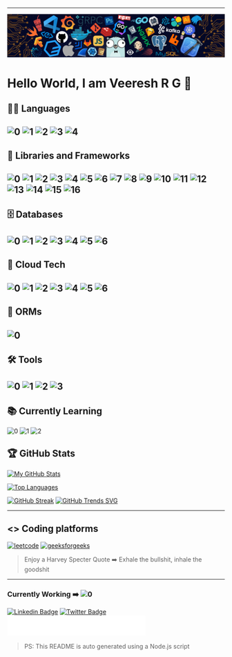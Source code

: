 <hr>
<p><img src="cool_banner.png" alt="HI"></p>
<h1>Hello World, I am Veeresh R G 👋</h1>
<h2>👨‍💻 Languages</h2>
<h2><img src="https://img.shields.io/badge/C-00599C?style=for-the-badge&amp;logo=c&amp;logoColor=white" alt="0">  <img src="https://img.shields.io/badge/C%2B%2B-00599C?style=for-the-badge&amp;logo=c%2B%2B&amp;logoColor=white" alt="1">  <img src="https://img.shields.io/badge/JavaScript-323330?style=for-the-badge&amp;logo=javascript&amp;logoColor=F7DF1E" alt="2">  <img src="https://img.shields.io/badge/Python-FFD43B?style=for-the-badge&amp;logo=python&amp;logoColor=blue" alt="3">  <img src="https://img.shields.io/badge/TypeScript-007ACC?style=for-the-badge&amp;logo=typescript&amp;logoColor=white" alt="4"></h2>
<h2>🧰 Libraries and Frameworks</h2>
<h2><img src="https://img.shields.io/badge/Ansible-000000?style=for-the-badge&amp;logo=ansible&amp;logoColor=white" alt="0">  <img src="https://img.shields.io/badge/Cypress-17202C?style=for-the-badge&amp;logo=cypress&amp;logoColor=white" alt="1">  <img src="https://img.shields.io/badge/Django-092E20?style=for-the-badge&amp;logo=django&amp;logoColor=green" alt="2">  <img src="https://img.shields.io/badge/Express%20js-000000?style=for-the-badge&amp;logo=express&amp;logoColor=white" alt="3">  <img src="https://img.shields.io/badge/firebase-ffca28?style=for-the-badge&amp;logo=firebase&amp;logoColor=black" alt="4">  <img src="https://img.shields.io/badge/Flask-000000?style=for-the-badge&amp;logo=flask&amp;logoColor=white" alt="5">  <img src="https://img.shields.io/badge/GitHub%20Pages-222222?style=for-the-badge&amp;logo=GitHub%20Pages&amp;logoColor=white" alt="6">  <img src="https://img.shields.io/badge/JWT-000000?style=for-the-badge&amp;logo=JSON%20web%20tokens&amp;logoColor=white" alt="7">  <img src="https://img.shields.io/badge/kubernetes-326ce5.svg?&amp;style=for-the-badge&amp;logo=kubernetes&amp;logoColor=white" alt="8">  <img src="https://img.shields.io/badge/Material%20UI-007FFF?style=for-the-badge&amp;logo=mui&amp;logoColor=white" alt="9">  <img src="https://img.shields.io/badge/next%20js-000000?style=for-the-badge&amp;logo=nextdotjs&amp;logoColor=white" alt="10">  <img src="https://img.shields.io/badge/Nginx-009639?style=for-the-badge&amp;logo=nginx&amp;logoColor=white" alt="11">  <img src="https://img.shields.io/badge/Node%20js-339933?style=for-the-badge&amp;logo=nodedotjs&amp;logoColor=white" alt="12">  <img src="https://img.shields.io/badge/Postman-FF6C37?style=for-the-badge&amp;logo=Postman&amp;logoColor=white" alt="13">  <img src="https://img.shields.io/badge/React-20232A?style=for-the-badge&amp;logo=react&amp;logoColor=61DAFB" alt="14">  <img src="https://img.shields.io/badge/Tailwind_CSS-38B2AC?style=for-the-badge&amp;logo=tailwind-css&amp;logoColor=white" alt="15">  <img src="https://img.shields.io/badge/Vite-B73BFE?style=for-the-badge&amp;logo=vite&amp;logoColor=FFD62E" alt="16"></h2>
<h2>🗄️ Databases</h2>
<h2><img src="https://img.shields.io/badge/Amazon%20DynamoDB-4053D6?style=for-the-badge&amp;logo=Amazon%20DynamoDB&amp;logoColor=white" alt="0">  <img src="https://img.shields.io/badge/MongoDB-4EA94B?style=for-the-badge&amp;logo=mongodb&amp;logoColor=white" alt="1">  <img src="https://img.shields.io/badge/MySQL-005C84?style=for-the-badge&amp;logo=mysql&amp;logoColor=white" alt="2">  <img src="https://img.shields.io/badge/PostgreSQL-316192?style=for-the-badge&amp;logo=postgresql&amp;logoColor=white" alt="3">  <img src="https://img.shields.io/badge/redis-%23DD0031.svg?&amp;style=for-the-badge&amp;logo=redis&amp;logoColor=white" alt="4">  <img src="https://img.shields.io/badge/SQLite-07405E?style=for-the-badge&amp;logo=sqlite&amp;logoColor=white" alt="5">  <img src="https://img.shields.io/badge/Supabase-181818?style=for-the-badge&amp;logo=supabase&amp;logoColor=white" alt="6"></h2>
<h2>📡 Cloud Tech</h2>
<h2><img src="https://img.shields.io/badge/Amazon_AWS-FF9900?style=for-the-badge&amp;logo=amazonaws&amp;logoColor=white" alt="0">  <img src="https://img.shields.io/badge/microsoft%20azure-0089D6?style=for-the-badge&amp;logo=microsoft-azure&amp;logoColor=white" alt="1">  <img src="https://img.shields.io/badge/GitHub_Actions-2088FF?style=for-the-badge&amp;logo=github-actions&amp;logoColor=white" alt="2">  <img src="https://img.shields.io/badge/Google_Cloud-4285F4?style=for-the-badge&amp;logo=google-cloud&amp;logoColor=white" alt="3">  <img src="https://img.shields.io/badge/Terraform-7B42BC?style=for-the-badge&amp;logo=terraform&amp;logoColor=white" alt="4">  <img src="https://img.shields.io/badge/Pulumi-8A3391?style=for-the-badge&amp;logo=pulumi&amp;logoColor=white" alt="5">  <img src="https://img.shields.io/badge/Appwrite-F02E65?style=for-the-badge&amp;logo=Appwrite&amp;logoColor=black" alt="6"></h2>
<h2>📡 ORMs</h2>
<h2><img src="https://img.shields.io/badge/Prisma-3982CE?style=for-the-badge&amp;logo=Prisma&amp;logoColor=white" alt="0"></h2>
<h2>🛠️ Tools</h2>
<h2><img src="https://img.shields.io/badge/Git-F05032?style=for-the-badge&amp;logo=git&amp;logoColor=white" alt="0">  <img src="https://img.shields.io/badge/GitHub-100000?style=for-the-badge&amp;logo=github&amp;logoColor=white" alt="1">  <img src="https://img.shields.io/badge/Heroku-430098?style=for-the-badge&amp;logo=heroku&amp;logoColor=white" alt="2">  <img src="https://img.shields.io/badge/Postman-FF6C37?style=for-the-badge&amp;logo=Postman&amp;logoColor=white" alt="3"></h2>
<h2>📚 Currently Learning</h2>
<p><img src="https://img.shields.io/badge/Rust-000000?style=for-the-badge&amp;logo=rust&amp;logoColor=white" alt="0">  <img src="https://img.shields.io/badge/Shell_Script-121011?style=for-the-badge&amp;logo=gnu-bash&amp;logoColor=white" alt="1">  <img src="https://img.shields.io/badge/Go-00ADD8?style=for-the-badge&amp;logo=go&amp;logoColor=white" alt="2"></p>
<h2>🏆 GitHub Stats</h2>
<p><a href=""><img src="https://github-readme-stats.vercel.app/api/?username=Veeresh-R-G&amp;count_private=true&amp;theme=vue-dark&amp;hide_border=true&amp;showicons=true" alt="My GitHub Stats"></a></p>
<p><a href="https://github.com/DenverCoder1/github-readme-streak-stats"><img src="https://github-readme-stats.vercel.app/api/top-langs/?username=Veeresh-R-G&amp;layout=compact&amp;show_icons=true&amp;theme=vue-dark&amp;hide_border=true" alt="Top Languages"></a></p>
<p><a href="https://git.io/streak-stats"><img src="https://streak-stats.demolab.com?user=Veeresh-R-G&amp;theme=submarine-flowers&amp;border=67FF95" alt="GitHub Streak"></a>
<a href="https://githubtrends.io"><img src="https://api.githubtrends.io/user/svg/Veeresh-R-G/langs" alt="GitHub Trends SVG"></a></p>
<hr>
<h2>&lt;&gt; Coding platforms</h2>
<p><a href="https://leetcode.com/Veeresh_1104/"><img src="https://img.shields.io/badge/-LeetCode-FFA116?style=for-the-badge&amp;logo=LeetCode&amp;logoColor=black" alt="leetcode"></a>  <a href="https://auth.geeksforgeeks.org/user/veereshravi/profile"><img src="https://img.shields.io/badge/GeeksforGeeks-298D46?style=for-the-badge&amp;logo=geeksforgeeks&amp;logoColor=white" alt="geeksforgeeks"></a></p>
<blockquote>
<p>Enjoy a Harvey Specter Quote ➡️ Exhale the bullshit, inhale the goodshit</p>
</blockquote>
<hr>
<h3>Currently Working ➡️  <img src="https://img.shields.io/badge/CISCO-1BA0D7?style=for-the-badge&amp;logo=cisco&amp;logoColor=white" alt="0"></h3>
<p><a href="https://www.linkedin.com/in/veeresh-r-g-b0bab7135/"><img src="https://img.shields.io/badge/LinkedIn-0077B5?style=for-the-badge&amp;logo=linkedin&amp;logoColor=white" alt="Linkedin Badge"></a>  <a href="https://twitter.com/Veeresh_11"><img src="https://img.shields.io/badge/-@Veeresh-3B7EBF?style=for-the-badge&amp;logo=x&amp;logoColor=white" alt="Twitter Badge"></a>   <a href="https://www.strava.com/athletes/106308092"><img src="badge.svg" alt="Strava Badge"></a></p>
<blockquote>
<p>PS: This README is auto generated using a Node.js script</p>
</blockquote>
